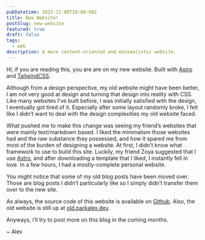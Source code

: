 ```yaml
---
pubDatetime: 2023-12-08T16:00:00Z
title: New Website!
postSlug: new-website
featured: true
draft: false
tags:
  - web
description: A more content-oriented and minimalistic website.
---
```


Hi, if you are reading this, you are are on my new website. Built with [Astro](https://astro.build/) and [TailwindCSS](https://tailwindcss.com/).

Although from a design perspective, my old website might have been better, I am not very good at design and turning that design into reality with CSS. Like many websites I’ve built before, I was initially satisfied with the design, I eventually got tired of it. Especially after some layout randomly broke, I felt like I didn’t want to deal with the design complexities my old website faced.

What pushed me to make this change was seeing my friend’s websites that were mainly text/markdown based. I liked the minimalism those websites had and the raw substance they possessed, and how it spared me from most of the burden of designing a website. At first, I didn’t know what framework to use to build this site. Luckily, my friend Zoya suggested that I use [Astro](https://astro.build/), and after downloading a template that I liked, I instantly fell in love. In a few hours, I had a mostly-complete personal website. 

You might notice that some of my old blog posts have been moved over. Those are blog posts I didn’t particularly like so I simply didn’t transfer them over to the new site. 

As always, the source code of this website is available on [Github](https://github.com/alx-alexpark/parkalex.dev-ng). Also, the old website is still up at [old.parkalex.dev](https://old.parkalex.dev). 

Anyways, i’ll try to post more on this blog in the coming months. 

~ Alex
